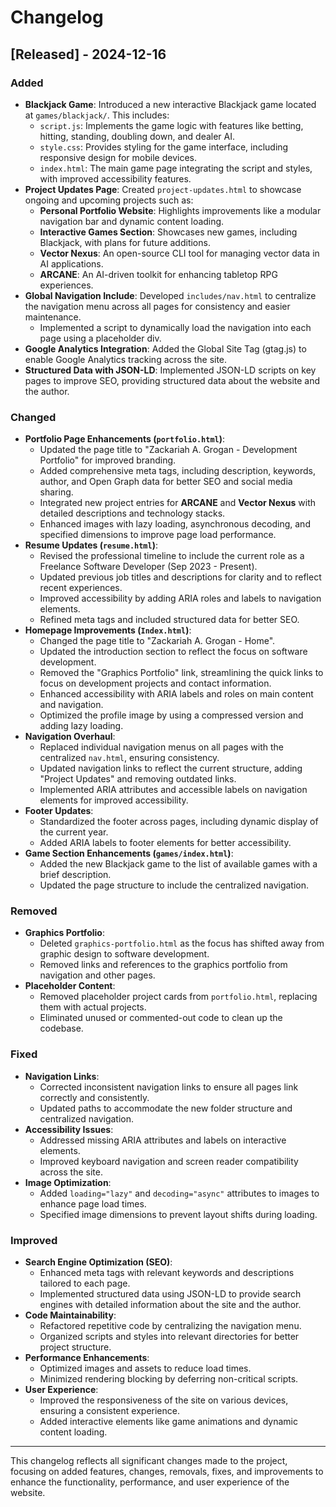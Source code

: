
# Changelog

## [Released] - 2024-12-16

### Added

- **Blackjack Game**: Introduced a new interactive Blackjack game located at `games/blackjack/`. This includes:
  - `script.js`: Implements the game logic with features like betting, hitting, standing, doubling down, and dealer AI.
  - `style.css`: Provides styling for the game interface, including responsive design for mobile devices.
  - `index.html`: The main game page integrating the script and styles, with improved accessibility features.
- **Project Updates Page**: Created `project-updates.html` to showcase ongoing and upcoming projects such as:
  - **Personal Portfolio Website**: Highlights improvements like a modular navigation bar and dynamic content loading.
  - **Interactive Games Section**: Showcases new games, including Blackjack, with plans for future additions.
  - **Vector Nexus**: An open-source CLI tool for managing vector data in AI applications.
  - **ARCANE**: An AI-driven toolkit for enhancing tabletop RPG experiences.
- **Global Navigation Include**: Developed `includes/nav.html` to centralize the navigation menu across all pages for consistency and easier maintenance.
  - Implemented a script to dynamically load the navigation into each page using a placeholder div.
- **Google Analytics Integration**: Added the Global Site Tag (gtag.js) to enable Google Analytics tracking across the site.
- **Structured Data with JSON-LD**: Implemented JSON-LD scripts on key pages to improve SEO, providing structured data about the website and the author.

### Changed

- **Portfolio Page Enhancements (`portfolio.html`)**:
  - Updated the page title to "Zackariah A. Grogan - Development Portfolio" for improved branding.
  - Added comprehensive meta tags, including description, keywords, author, and Open Graph data for better SEO and social media sharing.
  - Integrated new project entries for **ARCANE** and **Vector Nexus** with detailed descriptions and technology stacks.
  - Enhanced images with lazy loading, asynchronous decoding, and specified dimensions to improve page load performance.
- **Resume Updates (`resume.html`)**:
  - Revised the professional timeline to include the current role as a Freelance Software Developer (Sep 2023 - Present).
  - Updated previous job titles and descriptions for clarity and to reflect recent experiences.
  - Improved accessibility by adding ARIA roles and labels to navigation elements.
  - Refined meta tags and included structured data for better SEO.
- **Homepage Improvements (`Index.html`)**:
  - Changed the page title to "Zackariah A. Grogan - Home".
  - Updated the introduction section to reflect the focus on software development.
  - Removed the "Graphics Portfolio" link, streamlining the quick links to focus on development projects and contact information.
  - Enhanced accessibility with ARIA labels and roles on main content and navigation.
  - Optimized the profile image by using a compressed version and adding lazy loading.
- **Navigation Overhaul**:
  - Replaced individual navigation menus on all pages with the centralized `nav.html`, ensuring consistency.
  - Updated navigation links to reflect the current structure, adding "Project Updates" and removing outdated links.
  - Implemented ARIA attributes and accessible labels on navigation elements for improved accessibility.
- **Footer Updates**:
  - Standardized the footer across pages, including dynamic display of the current year.
  - Added ARIA labels to footer elements for better accessibility.
- **Game Section Enhancements (`games/index.html`)**:
  - Added the new Blackjack game to the list of available games with a brief description.
  - Updated the page structure to include the centralized navigation.

### Removed

- **Graphics Portfolio**:
  - Deleted `graphics-portfolio.html` as the focus has shifted away from graphic design to software development.
  - Removed links and references to the graphics portfolio from navigation and other pages.
- **Placeholder Content**:
  - Removed placeholder project cards from `portfolio.html`, replacing them with actual projects.
  - Eliminated unused or commented-out code to clean up the codebase.

### Fixed

- **Navigation Links**:
  - Corrected inconsistent navigation links to ensure all pages link correctly and consistently.
  - Updated paths to accommodate the new folder structure and centralized navigation.
- **Accessibility Issues**:
  - Addressed missing ARIA attributes and labels on interactive elements.
  - Improved keyboard navigation and screen reader compatibility across the site.
- **Image Optimization**:
  - Added `loading="lazy"` and `decoding="async"` attributes to images to enhance page load times.
  - Specified image dimensions to prevent layout shifts during loading.

### Improved

- **Search Engine Optimization (SEO)**:
  - Enhanced meta tags with relevant keywords and descriptions tailored to each page.
  - Implemented structured data using JSON-LD to provide search engines with detailed information about the site and the author.
- **Code Maintainability**:
  - Refactored repetitive code by centralizing the navigation menu.
  - Organized scripts and styles into relevant directories for better project structure.
- **Performance Enhancements**:
  - Optimized images and assets to reduce load times.
  - Minimized rendering blocking by deferring non-critical scripts.
- **User Experience**:
  - Improved the responsiveness of the site on various devices, ensuring a consistent experience.
  - Added interactive elements like game animations and dynamic content loading.

---

This changelog reflects all significant changes made to the project, focusing on added features, changes, removals, fixes, and improvements to enhance the functionality, performance, and user experience of the website.
